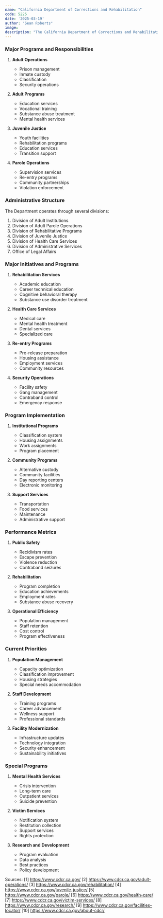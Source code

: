 ```yaml
---
name: "California Department of Corrections and Rehabilitation"
code: 5225
date: '2025-03-19'
author: "Sean Roberts"
image: 
description: "The California Department of Corrections and Rehabilitation provides public safety through incarceration, rehabilitation, and community supervision."
---
```


### Major Programs and Responsibilities

1. **Adult Operations**
   - Prison management
   - Inmate custody
   - Classification
   - Security operations

2. **Adult Programs**
   - Education services
   - Vocational training
   - Substance abuse treatment
   - Mental health services

3. **Juvenile Justice**
   - Youth facilities
   - Rehabilitation programs
   - Education services
   - Transition support

4. **Parole Operations**
   - Supervision services
   - Re-entry programs
   - Community partnerships
   - Violation enforcement

### Administrative Structure

The Department operates through several divisions:

1. Division of Adult Institutions
2. Division of Adult Parole Operations
3. Division of Rehabilitative Programs
4. Division of Juvenile Justice
5. Division of Health Care Services
6. Division of Administrative Services
7. Office of Legal Affairs

### Major Initiatives and Programs

1. **Rehabilitation Services**
   - Academic education
   - Career technical education
   - Cognitive behavioral therapy
   - Substance use disorder treatment

2. **Health Care Services**
   - Medical care
   - Mental health treatment
   - Dental services
   - Specialized care

3. **Re-entry Programs**
   - Pre-release preparation
   - Housing assistance
   - Employment services
   - Community resources

4. **Security Operations**
   - Facility safety
   - Gang management
   - Contraband control
   - Emergency response

### Program Implementation

1. **Institutional Programs**
   - Classification system
   - Housing assignments
   - Work assignments
   - Program placement

2. **Community Programs**
   - Alternative custody
   - Community facilities
   - Day reporting centers
   - Electronic monitoring

3. **Support Services**
   - Transportation
   - Food services
   - Maintenance
   - Administrative support

### Performance Metrics

1. **Public Safety**
   - Recidivism rates
   - Escape prevention
   - Violence reduction
   - Contraband seizures

2. **Rehabilitation**
   - Program completion
   - Education achievements
   - Employment rates
   - Substance abuse recovery

3. **Operational Efficiency**
   - Population management
   - Staff retention
   - Cost control
   - Program effectiveness

### Current Priorities

1. **Population Management**
   - Capacity optimization
   - Classification improvement
   - Housing strategies
   - Special needs accommodation

2. **Staff Development**
   - Training programs
   - Career advancement
   - Wellness support
   - Professional standards

3. **Facility Modernization**
   - Infrastructure updates
   - Technology integration
   - Security enhancement
   - Sustainability initiatives

### Special Programs

1. **Mental Health Services**
   - Crisis intervention
   - Long-term care
   - Outpatient services
   - Suicide prevention

2. **Victim Services**
   - Notification system
   - Restitution collection
   - Support services
   - Rights protection

3. **Research and Development**
   - Program evaluation
   - Data analysis
   - Best practices
   - Policy development

Sources:
[1] https://www.cdcr.ca.gov/
[2] https://www.cdcr.ca.gov/adult-operations/
[3] https://www.cdcr.ca.gov/rehabilitation/
[4] https://www.cdcr.ca.gov/juvenile-justice/
[5] https://www.cdcr.ca.gov/parole/
[6] https://www.cdcr.ca.gov/health-care/
[7] https://www.cdcr.ca.gov/victim-services/
[8] https://www.cdcr.ca.gov/research/
[9] https://www.cdcr.ca.gov/facilities-locator/
[10] https://www.cdcr.ca.gov/about-cdcr/ 